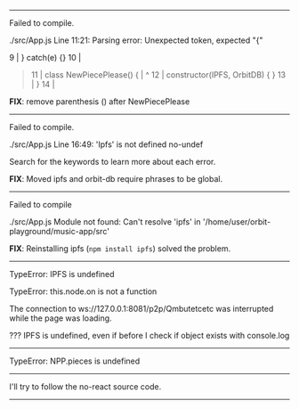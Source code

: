 -----------------------------

Failed to compile.

./src/App.js
  Line 11:21:  Parsing error: Unexpected token, expected "{"

   9 | } catch(e) {}
  10 | 
> 11 | class NewPiecePlease() {
     |                     ^
  12 |   constructor(IPFS, OrbitDB) { }
  13 | }
  14 | 

__FIX__: remove parenthesis () after NewPiecePlease

-----------------------------

Failed to compile.

./src/App.js
  Line 16:49:  'Ipfs' is not defined  no-undef

Search for the keywords to learn more about each error.

__FIX__: Moved ipfs and orbit-db require phrases to be global.

-----------------------------

Failed to compile

./src/App.js
Module not found: Can't resolve 'ipfs' in '/home/user/orbit-playground/music-app/src'

__FIX__: Reinstalling ipfs (`npm install ipfs`) solved the problem.

-----------------------------

TypeError: IPFS is undefined

TypeError: this.node.on is not a function

The connection to ws://127.0.0.1:8081/p2p/Qmbutetcetc was interrupted while the page was loading.

??? IPFS is undefined, even if before I check if object exists with console.log


-----------------------------

TypeError: NPP.pieces is undefined





-----------------------------

I'll try to follow the no-react source code.




-----------------------------